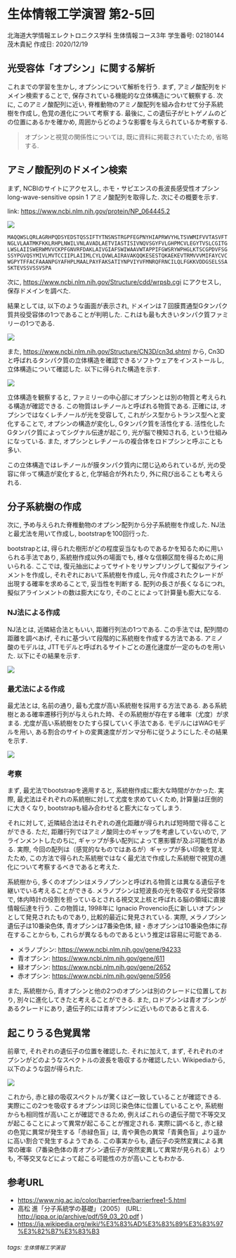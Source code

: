 # 生体情報工学演習 第2-5回
北海道大学情報エレクトロニクス学科
生体情報コース3年
学生番号: 02180144 茂木貴紀
作成日: 2020/12/19

## 光受容体「オプシン」に関する解析
これまでの学習を生かし, オプシンについて解析を行う. まず, アミノ酸配列をドメイン検索することで, 保存されている機能的な立体構造について観察する. 次に, このアミノ酸配列に近い, 脊椎動物のアミノ酸配列を組み合わせて分子系統樹を作成し, 色覚の進化について考察する. 最後に, この遺伝子がヒトゲノムのどの位置にあるかを確かめ, 周囲からどのような影響を与えられているか考察する.

> オプシンと視覚の関係性については, 既に資料に掲載されていたため, 省略する.

## アミノ酸配列のドメイン検索
まず, NCBIのサイトにアクセスし, ホモ・サピエンスの長波長感受性オプシンlong-wave-sensitive opsin 1 アミノ酸配列を取得した. 次にその概要を示す.

link: https://www.ncbi.nlm.nih.gov/protein/NP_064445.2

![](https://i.imgur.com/QU62zi6.png)

```
MAQQWSLQRLAGRHPQDSYEDSTQSSIFTYTNSNSTRGPFEGPNYHIAPRWVYHLTSVWMIFVVTASVFT
NGLVLAATMKFKKLRHPLNWILVNLAVADLAETVIASTISIVNQVSGYFVLGHPMCVLEGYTVSLCGITG
LWSLAIISWERWMVVCKPFGNVRFDAKLAIVGIAFSWIWAAVWTAPPIFGWSRYWPHGLKTSCGPDVFSG
SSYPGVQSYMIVLMVTCCIIPLAIIMLCYLQVWLAIRAVAKQQKESESTQKAEKEVTRMVVVMIFAYCVC
WGPYTFFACFAAANPGYAFHPLMAALPAYFAKSATIYNPVIYVFMNRQFRNCILQLFGKKVDDGSELSSA
SKTEVSSVSSVSPA
```

次に, https://www.ncbi.nlm.nih.gov/Structure/cdd/wrpsb.cgi にアクセスし, 保存ドメインを調べた.

結果としては, 以下のような画面が表示され, ドメインは７回膜貫通型Gタンパク質共役受容体の1つであることが判明した. これはも最も大きいタンパク質ファミリーの1つである.

![](https://i.imgur.com/CEjNrMU.png)

また, https://www.ncbi.nlm.nih.gov/Structure/CN3D/cn3d.shtml から, Cn3Dと呼ばれるタンパク質の立体構造を確認できるソフトウェアをインストールし, 立体構造について確認した. 以下に得られた構造を示す.

![](https://i.imgur.com/HyPjrOb.png)

立体構造を観察すると, ファミリーの中心部にオプシンとは別の物質と考えられる構造が確認できる. この物質はレチノールと呼ばれる物質である. 正確には, オプシンではなくレチノールが光を受容して, これがシス型からトランス型へと変化することで, オプシンの構造が変化し, Gタンパク質を活性化する. 活性化したGタンパク質によってシグナル伝達が起こり, 光が脳で検知される, という仕組みになっている. また, オプシンとレチノールの複合体をロドプシンと呼ぶことも多い. 

この立体構造ではレチノールが膜タンパク質内に閉じ込められているが, 光の受容に伴って構造が変化すると, 化学結合が外れたり, 外に飛び出ることも考えられる.

## 分子系統樹の作成
次に, 予め与えられた脊椎動物のオプシン配列から分子系統樹を作成した. NJ法と最尤法を用いて作成し, bootstrapを100回行った.

bootstrapとは, 得られた樹形がどの程度妥当なものであるかを知るために用いられる手法であり, 系統樹作成以外の場面でも, 様々な信頼区間を得るために用いられる. ここでは, 復元抽出によってサイトをリサンプリングして擬似アラインメントを作成し, それぞれにおいて系統樹を作成し, 元々作成されたクレードが出現する確率を求めることで, 妥当性を判断する. 配列の長さが長くなるにつれ, 擬似アラインメントの数は膨大になり, そのことによって計算量も膨大になる. 

### NJ法による作成
NJ法とは, 近隣結合法ともいい, 距離行列法の1つである. この手法では, 配列間の距離を調べあげ, それに基づいて段階的に系統樹を作成する方法である. アミノ酸のモデルは, JTTモデルと呼ばれるサイトごとの進化速度が一定のものを用いた. 以下にその結果を示す. 

![](https://i.imgur.com/62nxUXQ.png)

### 最尤法による作成
最尤法とは, 名前の通り, 最も尤度が高い系統樹を採用する方法である. ある系統樹とある確率遷移行列が与えられた時、その系統樹が存在する確率（尤度）が求まる. 尤度が高い系統樹をひたすら探していく手法である. モデルにはWAGモデルを用い, ある割合のサイトの変異速度がガンマ分布に従うようにした.その結果を示す.

![](https://i.imgur.com/2AA0FlL.png)

### 考察

まず, 最尤法でbootstrapを適用すると, 系統樹作成に膨大な時間がかかった. 実際, 最尤法はそれぞれの系統樹に対して尤度を求めていくため, 計算量は圧倒的に大きくなり, bootstrapも組み合わせると膨大になってしまう. 

それに対して, 近隣結合法はそれぞれの進化距離が得られれば短時間で得ることができる. ただ, 距離行列ではアミノ酸同士のギャップを考慮していないので, アラインメントしたのちに, ギャップが多い配列によって悪影響が及ぶ可能性がある. 実際, 今回の配列は（感覚的なものではあるが）ギャップが多い印象を覚えたため, この方法で得られた系統樹ではなく最尤法で作成した系統樹で視覚の進化について考察するべきであると考えた.

系統樹から, 多くのオプシンはメラノプシンと呼ばれる物質とは異なる遺伝子を継いでいる考えることができる. メラノプシンは短波長の光を吸収する光受容体で, 体内時計の役割を担っているとされる視交叉上核と呼ばれる脳の領域に直接情報伝達を行う. この物質は, 1998年に Ignacio Provencio氏に新しいオプシンとして発見されたものであり, 比較的最近に発見されている. 実際, メラノプシン遺伝子は10番染色体, 青オプシンは7番染色体, 緑・赤オプシンは10番染色体に存在することからも, これらが異なるものであるという推定は容易に可能である. 

- メラノプシン: https://www.ncbi.nlm.nih.gov/gene/94233
- 青オプシン: https://www.ncbi.nlm.nih.gov/gene/611
- 緑オプシン: https://www.ncbi.nlm.nih.gov/gene/2652
- 赤オプシン: https://www.ncbi.nlm.nih.gov/gene/5956

また, 系統樹から, 青オプシンと他の2つのオプシンは別のクレードに位置しており, 別々に進化してきたと考えることができる. また, ロドプシンは青オプシンがあるクレードにあり, 遺伝子的には青オプシンに近いものであると言える.

## 起こりうる色覚異常
前章で, それぞれの遺伝子の位置を確認した. それに加えて, まず, それぞれのオプシンがどのようなスペクトルの波長を吸収するか確認したい. Wikipediaから, 以下のような図が得られた.

![](https://i.imgur.com/Ws7q0AE.png)

これから, 赤と緑の吸収スペクトルが驚くほど一致していることが確認できる. 実際にこの2つを吸収するオプシンは同じ染色体に位置していることや, 系統樹からも相同性が高いことが確認できるため, 例えばこれらの遺伝子間で不等交叉が起こることによって異常が起こることが推定される. 実際に調べると, 赤と緑の色覚に異常が発生する「赤緑色盲」は, 青や黄色の異常「青黄色盲」より遥かに高い割合で発生するようである. この事実からも, 遺伝子の突然変異による異常の確率（7番染色体の青オプシン遺伝子が突然変異して異常が見られる）よりも, 不等交叉などによって起こる可能性の方が高いこともわかる.

## 参考URL
- https://www.nig.ac.jp/color/barrierfree/barrierfree1-5.html
- 高松 進「分子系統学の基礎」（2005） (URL: http://jppa.or.jp/archive/pdf/59_03_20.pdf )
- https://ja.wikipedia.org/wiki/%E3%83%AD%E3%83%89%E3%83%97%E3%82%B7%E3%83%B3
###### tags: `生体情報工学演習`
